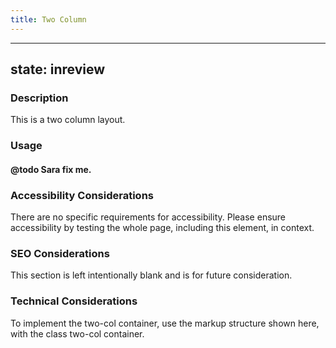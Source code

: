 ```yaml
---
title: Two Column 
---
```


---
state: inreview
---

### Description
This is a two column layout.

### Usage
#### @todo Sara fix me.

### Accessibility Considerations
There are no specific requirements for accessibility. Please ensure accessibility by testing the whole page, including this element, in context.

### SEO Considerations
This section is left intentionally blank and is for future consideration.

### Technical Considerations
To implement the two-col container, use the markup structure shown here, with the class two-col container.
